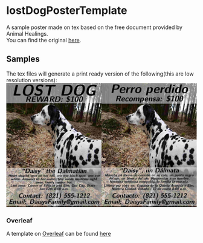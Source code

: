 # lostDogPosterTemplate

A sample poster made on tex based on the free document provided by Animal Healings.  
You can find the original [here](http://animalhealings.com/missing-pet-poster.html).  



## Samples
The tex files will generate a print ready version of the following(this are low resolution versions):  
![samples](https://github.com/xavrb/lostDogPosterTemplate/blob/master/examples.jpg)


### Overleaf
A template on [Overleaf](https://overleaf.com) can be found [here](https://www.overleaf.com/latex/examples/lost-dog-poster/dsmznrwxcyjv)  


